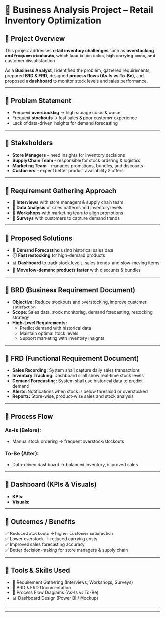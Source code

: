 # 🛒 Business Analysis Project – Retail Inventory Optimization  

## 🔹 Project Overview  
This project addresses **retail inventory challenges** such as **overstocking and frequent stockouts**, which lead to lost sales, high carrying costs, and customer dissatisfaction.  

As a **Business Analyst**, I identified the problem, gathered requirements, prepared **BRD & FRD**, designed **process flows (As-Is vs To-Be)**, and proposed a **dashboard** to monitor stock levels and sales performance.  

---

## 🔹 Problem Statement  
- Frequent **overstocking** → high storage costs & waste  
- Frequent **stockouts** → lost sales & poor customer experience  
- Lack of data-driven insights for demand forecasting  

---

## 🔹 Stakeholders  
- **Store Managers** – need insights for inventory decisions  
- **Supply Chain Team** – responsible for stock ordering & logistics  
- **Marketing Team** – manages promotions, bundles, and discounts  
- **Customers** – expect better product availability & offers  

---

## 🔹 Requirement Gathering Approach  
- 📌 **Interviews** with store managers & supply chain team  
- 📌 **Data Analysis** of sales patterns and inventory levels  
- 📌 **Workshops** with marketing team to align promotions  
- 📌 **Surveys** with customers to capture demand trends  

---

## 🔹 Proposed Solutions  
- 🔮 **Demand Forecasting** using historical sales data  
- ⏱️ **Fast restocking** for high-demand products  
- 📊 **Dashboard** to track stock levels, sales trends, and slow-moving items  
- 🎯 **Move low-demand products faster** with discounts & bundles  

---

## 🔹 BRD (Business Requirement Document)  
- **Objective:** Reduce stockouts and overstocking, improve customer satisfaction  
- **Scope:** Sales data, stock monitoring, demand forecasting, restocking strategy  
- **High-Level Requirements:**  
  - Predict demand with historical data  
  - Maintain optimal stock levels  
  - Support marketing with inventory insights  

---

## 🔹 FRD (Functional Requirement Document)  
- **Sales Recording:** System shall capture daily sales transactions  
- **Inventory Tracking:** Dashboard shall show real-time stock levels  
- **Demand Forecasting:** System shall use historical data to predict demand  
- **Alerts:** Notifications when stock is below threshold or overstocked  
- **Reports:** Store-wise, product-wise sales and stock analysis  

---

## 🔹 Process Flow  
### As-Is (Before):  
- Manual stock ordering → frequent overstock/stockouts  

### To-Be (After):  
- Data-driven dashboard → balanced inventory, improved sales  


---

## 🔹 Dashboard (KPIs & Visuals)  
- **KPIs:**  
- **Visuals:**  
---

## 🔹 Outcomes / Benefits  
✅ Reduced stockouts → higher customer satisfaction  
✅ Lower overstock → reduced carrying costs  
✅ Improved sales forecasting accuracy  
✅ Better decision-making for store managers & supply chain  

---

## 🔹 Tools & Skills Used  
- 📑 Requirement Gathering (Interviews, Workshops, Surveys)  
- 📝 BRD & FRD Documentation  
- 🎯 Process Flow Diagrams (As-Is vs To-Be)  
- 📊 Dashboard Design (Power BI / Mockup)  

---


---
